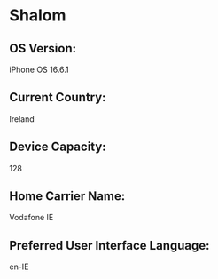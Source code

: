 # Shalom
## OS Version:
iPhone OS 16.6.1
## Current Country:
Ireland
## Device Capacity:
128
## Home Carrier Name:
Vodafone IE
## Preferred User Interface Language:
en-IE
